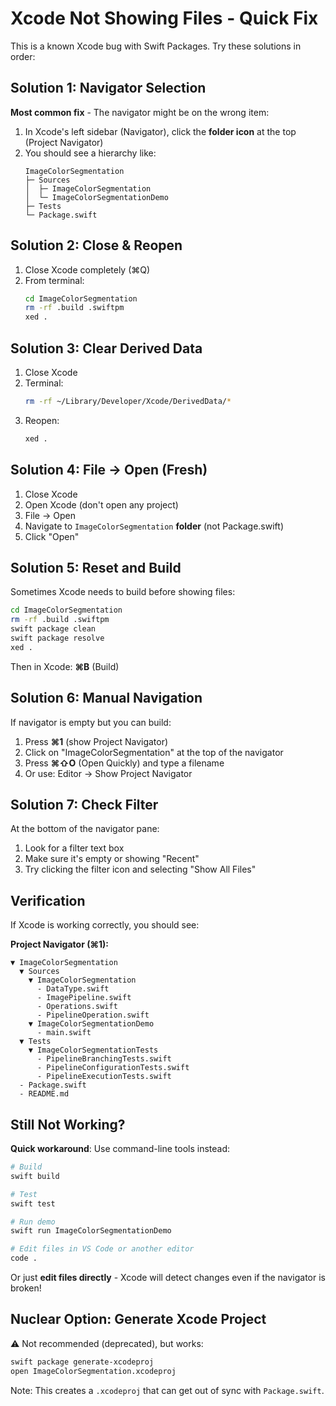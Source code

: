 # Xcode Not Showing Files - Quick Fix

This is a known Xcode bug with Swift Packages. Try these solutions in order:

## Solution 1: Navigator Selection
**Most common fix** - The navigator might be on the wrong item:

1. In Xcode's left sidebar (Navigator), click the **folder icon** at the top (Project Navigator)
2. You should see a hierarchy like:
   ```
   ImageColorSegmentation
   ├─ Sources
   │  ├─ ImageColorSegmentation
   │  └─ ImageColorSegmentationDemo
   ├─ Tests
   └─ Package.swift
   ```

## Solution 2: Close & Reopen
1. Close Xcode completely (⌘Q)
2. From terminal:
   ```bash
   cd ImageColorSegmentation
   rm -rf .build .swiftpm
   xed .
   ```

## Solution 3: Clear Derived Data
1. Close Xcode
2. Terminal:
   ```bash
   rm -rf ~/Library/Developer/Xcode/DerivedData/*
   ```
3. Reopen:
   ```bash
   xed .
   ```

## Solution 4: File → Open (Fresh)
1. Close Xcode
2. Open Xcode (don't open any project)
3. File → Open
4. Navigate to `ImageColorSegmentation` **folder** (not Package.swift)
5. Click "Open"

## Solution 5: Reset and Build
Sometimes Xcode needs to build before showing files:

```bash
cd ImageColorSegmentation
rm -rf .build .swiftpm
swift package clean
swift package resolve
xed .
```

Then in Xcode: **⌘B** (Build)

## Solution 6: Manual Navigation
If navigator is empty but you can build:

1. Press **⌘1** (show Project Navigator)
2. Click on "ImageColorSegmentation" at the top of the navigator
3. Press **⌘⇧O** (Open Quickly) and type a filename
4. Or use: Editor → Show Project Navigator

## Solution 7: Check Filter
At the bottom of the navigator pane:

1. Look for a filter text box
2. Make sure it's empty or showing "Recent"
3. Try clicking the filter icon and selecting "Show All Files"

## Verification

If Xcode is working correctly, you should see:

**Project Navigator (⌘1):**
```
▼ ImageColorSegmentation
  ▼ Sources
    ▼ ImageColorSegmentation
      - DataType.swift
      - ImagePipeline.swift
      - Operations.swift
      - PipelineOperation.swift
    ▼ ImageColorSegmentationDemo
      - main.swift
  ▼ Tests
    ▼ ImageColorSegmentationTests
      - PipelineBranchingTests.swift
      - PipelineConfigurationTests.swift
      - PipelineExecutionTests.swift
  - Package.swift
  - README.md
```

## Still Not Working?

**Quick workaround**: Use command-line tools instead:

```bash
# Build
swift build

# Test
swift test

# Run demo
swift run ImageColorSegmentationDemo

# Edit files in VS Code or another editor
code .
```

Or just **edit files directly** - Xcode will detect changes even if the navigator is broken!

## Nuclear Option: Generate Xcode Project

⚠️ Not recommended (deprecated), but works:

```bash
swift package generate-xcodeproj
open ImageColorSegmentation.xcodeproj
```

Note: This creates a `.xcodeproj` that can get out of sync with `Package.swift`.
